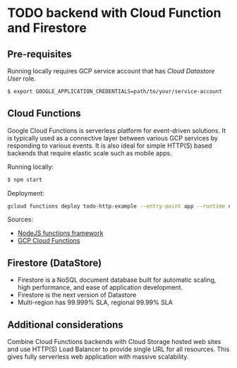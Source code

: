 # TODO backend with Cloud Function and Firestore

## Pre-requisites

Running locally requires GCP service account that has *Cloud Datastore User* role. 

```bash
$ export GOOGLE_APPLICATION_CREDENTIALS=path/to/your/service-account
```

## Cloud Functions 

Google Cloud Functions is serverless platform for event-driven solutions. It is typically used as a connective layer between various GCP services by responding to various events. It is also ideal for simple HTTP(S) based backends that require elastic scale such as mobile apps. 

Running locally:

```bash
$ npm start
```

Deployment: 

```bash
gcloud functions deploy todo-http-example --entry-point app --runtime nodejs10 --trigger-http --allow-unauthenticated --region europe-west1
```

Sources: 
*  [NodeJS functions framework](https://github.com/GoogleCloudPlatform/functions-framework-nodejs)
 * [GCP Cloud Functions](https://cloud.google.com/functions)

## Firestore (DataStore)

* Firestore is a NoSQL document database built for automatic scaling, high performance, and ease of application development.
* Firestore is the next version of Datastore 
* Multi-region has 99.999% SLA, regional 99.99% SLA


## Additional considerations 

Combine Cloud Functions backends with Cloud Storage hosted web sites and use HTTP(S) Load Balancer to provide single URL for all resources. This gives fully serverless web application with massive scalability. 
